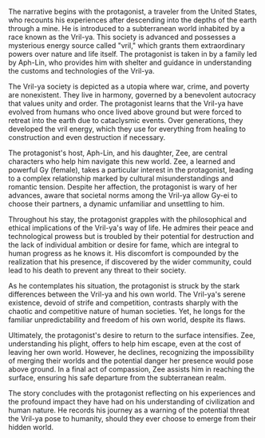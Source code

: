 The narrative begins with the protagonist, a traveler from the United States, who recounts his experiences after descending into the depths of the earth through a mine. He is introduced to a subterranean world inhabited by a race known as the Vril-ya. This society is advanced and possesses a mysterious energy source called "vril," which grants them extraordinary powers over nature and life itself. The protagonist is taken in by a family led by Aph-Lin, who provides him with shelter and guidance in understanding the customs and technologies of the Vril-ya.

The Vril-ya society is depicted as a utopia where war, crime, and poverty are nonexistent. They live in harmony, governed by a benevolent autocracy that values unity and order. The protagonist learns that the Vril-ya have evolved from humans who once lived above ground but were forced to retreat into the earth due to cataclysmic events. Over generations, they developed the vril energy, which they use for everything from healing to construction and even destruction if necessary.

The protagonist's host, Aph-Lin, and his daughter, Zee, are central characters who help him navigate this new world. Zee, a learned and powerful Gy (female), takes a particular interest in the protagonist, leading to a complex relationship marked by cultural misunderstandings and romantic tension. Despite her affection, the protagonist is wary of her advances, aware that societal norms among the Vril-ya allow Gy-ei to choose their partners, a dynamic unfamiliar and unsettling to him.

Throughout his stay, the protagonist grapples with the philosophical and ethical implications of the Vril-ya's way of life. He admires their peace and technological prowess but is troubled by their potential for destruction and the lack of individual ambition or desire for fame, which are integral to human progress as he knows it. His discomfort is compounded by the realization that his presence, if discovered by the wider community, could lead to his death to prevent any threat to their society.

As he contemplates his situation, the protagonist is struck by the stark differences between the Vril-ya and his own world. The Vril-ya's serene existence, devoid of strife and competition, contrasts sharply with the chaotic and competitive nature of human societies. Yet, he longs for the familiar unpredictability and freedom of his own world, despite its flaws.

Ultimately, the protagonist's desire to return to the surface intensifies. Zee, understanding his plight, offers to help him escape, even at the cost of leaving her own world. However, he declines, recognizing the impossibility of merging their worlds and the potential danger her presence would pose above ground. In a final act of compassion, Zee assists him in reaching the surface, ensuring his safe departure from the subterranean realm.

The story concludes with the protagonist reflecting on his experiences and the profound impact they have had on his understanding of civilization and human nature. He records his journey as a warning of the potential threat the Vril-ya pose to humanity, should they ever choose to emerge from their hidden world.
